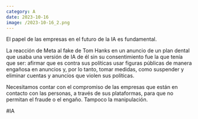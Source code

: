 ```yaml
--- 
category: A 
date: 2023-10-16 
image: /2023-10-16_2.png 
--- 
```


El papel de las empresas en el futuro de la IA es fundamental. 

La reacción de Meta al fake de Tom Hanks en un anuncio de un plan dental que usaba una versión de IA de él sin su consentimiento fue la que tenía que ser: afirmar que es contra sus políticas usar figuras públicas de manera engañosa en anuncios y, por lo tanto, tomar medidas, como suspender y eliminar cuentas y anuncios que violen sus políticas.

Necesitamos contar con el compromiso de las empresas que están en contacto con las personas, a través de sus plataformas, para que no permitan el fraude o el engaño. Tampoco la manipulación. 

#IA